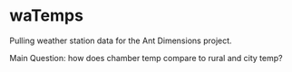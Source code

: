 # waTemps

Pulling weather station data for the Ant Dimensions project.

Main Question: how does chamber temp compare to rural and city temp?

